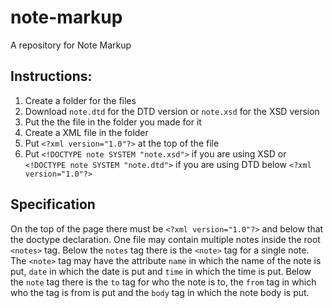# note-markup
A repository for Note Markup
## Instructions:
1. Create a folder for the files
2. Download `note.dtd` for the DTD version or `note.xsd` for the XSD version
3. Put the the file in the folder you made for it
4. Create a XML file in the folder
5. Put `<?xml version="1.0"?>` at the top of the file
6. Put `<!DOCTYPE note SYSTEM "note.xsd">` if you are using XSD or `<!DOCTYPE note SYSTEM "note.dtd">` if you are using DTD below `<?xml version="1.0"?>`
## Specification
On the top of the page there must be `<?xml version="1.0"?>` and below that the doctype declaration.
One file may contain multiple notes inside the root `<notes>` tag.
Below the `notes` tag there is the `<note>` tag for a single note.
The `<note>` tag may have the attribute `name` in which the name of the note is put, `date` in which the date is put and `time` in which the time is put.
Below the `note` tag there is the `to` tag for who the note is to, the `from` tag in which who the tag is from is put and the `body` tag in which the note body is put.

